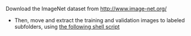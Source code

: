 Download the ImageNet dataset from http://www.image-net.org/
  - Then, move and extract the training and validation images to labeled subfolders, using [the following shell script](extract_ILSVRC.sh)

